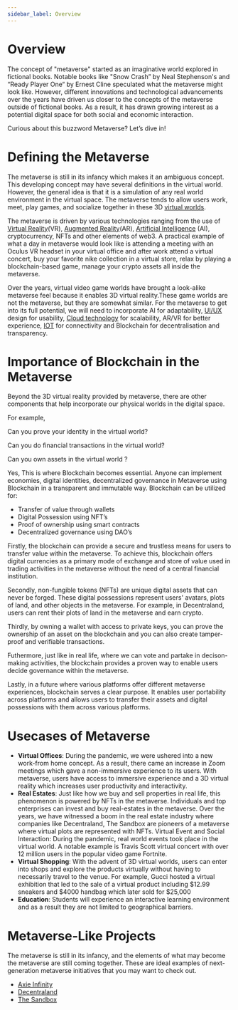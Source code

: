 ```yaml
---
sidebar_label: Overview
---
```


# Overview

The concept of "metaverse" started as an imaginative world explored in fictional books. Notable books like  "Snow Crash” by Neal Stephenson's and “Ready Player One“ by Ernest Cline speculated what the metaverse might look like. However, different innovations and technological advancements over the years have driven us closer to the concepts of the metaverse outside of fictional books. As a result, it has drawn growing interest as a potential digital space for both social and economic interaction.

Curious about this buzzword Metaverse? Let’s dive in!

# Defining the Metaverse <a id="Defining Metaverse"></a>

The metaverse is still in its infancy which makes it an ambiguous concept. This developing concept may have several definitions in the virtual world. However, the general idea is that it is a simulation of any real world environment in the virtual space. The metaverse tends to allow users work, meet, play games, and socialize together in these 3D [virtual worlds](https://en.wikipedia.org/wiki/Virtual_world). 

The metaverse is driven by various technologies ranging from the use of [Virtual Reality](https://en.wikipedia.org/wiki/Virtual_reality)(VR), [Augmented Reality](https://en.wikipedia.org/wiki/Augmented_reality)(AR), [Artificial Intelligence](https://en.wikipedia.org/wiki/Artificial_intelligence) (AI), cryptocurrency, NFTs and other elements of web3. A practical example of what a day in metaverse would look like is attending a meeting with an Oculus VR headset in your virtual office and after work attend a virtual concert, buy your favorite nike collection in a virtual store, relax by playing a blockchain-based game, manage your crypto assets all inside the metaverse.  

Over the years, virtual video game worlds have brought a look-alike metaverse feel because it enables 3D virtual reality.These game worlds are not the metaverse, but they are somewhat similar.  For the metaverse to get into its full potential, we will need to incorporate AI for adaptability, [UI/UX](https://en.wikipedia.org/wiki/User_interface_design) design for usability, [Cloud technology](https://en.wikipedia.org/wiki/Cloud_computing) for scalability, AR/VR for better experience, [IOT](https://en.wikipedia.org/wiki/Internet_of_things) for connectivity and Blockchain for decentralisation and transparency. 

# Importance of Blockchain in the Metaverse <a id="Importance of Blockchain in the Metaverse"></a>

Beyond the 3D virtual reality provided by metaverse, there are other components that help incorporate our physical worlds in the digital space. 

For example,

Can you prove your identity in the virtual world?

Can you do financial transactions in the virtual world?

Can you own assets in the virtual world ? 

Yes, This is where Blockchain becomes essential. Anyone can implement economies, digital identities, decentralized governance in Metaverse using Blockchain in a transparent and immutable way. Blockchain can be utilized for: 

* Transfer of value through wallets
* Digital Possession using NFT’s
* Proof of ownership using smart contracts
* Decentralized governance using DAO’s

Firstly, the blockchain can provide a secure and trustless means for users to transfer value within the metaverse. To achieve this, blockchain offers digital currencies as a primary mode of exchange and store of value used in trading activities in the metaverse without the need of a central financial institution. 

Secondly, non-fungible tokens (NFTs) are unique digital assets that can never be forged. These digital possessions represent users' avatars, plots of land, and other objects in the metaverse. For example, in Decentraland, users can rent their plots of land in the metaverse and earn crypto.

Thirdly, by owning a wallet with access to  private keys, you can prove the ownership of an asset on the blockchain and you can also create tamper-proof  and verifiable transactions. 

Futhermore, just like in real life, where we can vote and partake in decison-making activities, the blockchain provides a proven way to enable users decide governance within the metaverse. 

Lastly, in a future where various platforms offer different metaverse experiences, blockchain serves a clear purpose. It enables user portability across platforms and allows users to transfer their assets and digital possessions with them across various platforms.

# Usecases of Metaverse <a id="Usecases of Metaverse"></a>

* **Virtual Offices**: During the pandemic, we were ushered into a new work-from home concept. As a result, there came an increase in Zoom meetings which gave a non-immersive experience to its users. With metaverse, users have access to immersive experience and a 3D virtual reality which increases user productivity and interactivity.
* **Real Estates**: Just like how we buy and sell properties in real life, this phenomenon is powered by NFTs in the metaverse. Individuals and top enterprises can invest and buy real-estates in the metaverse. Over the years, we have witnessed a boom in the real estate industry where companies like Decentraland, The Sandbox are pioneers of a metaverse where virtual plots are represented with NFTs.
Virtual Event and Social Interaction: During the pandemic, real world events took place in the virtual world. A notable example is Travis Scott virtual concert with over 12 million users in the popular video game Fortnite. 
* **Virtual Shopping**: With the advent of 3D virtual worlds, users can enter into shops and explore the products virtually 	without having to necessarily	travel to the venue. For example, Gucci hosted a virtual exhibition that led to the sale of a virtual product including $12.99 sneakers and $4000 handbag which later sold for $25,000
* **Education**: Students will experience an interactive learning environment and as a result they are not limited to geographical barriers.

# Metaverse-Like Projects <a id="Metaverse-Like Projects"></a>

The metaverse is still in its infancy, and the elements of what may become the metaverse are still coming together. These are ideal examples of next-generation metaverse initiatives that you may want to check out.

* [Axie Infinity](https://axieinfinity.com/)
* [Decentraland](https://decentraland.org/)
* [The Sandbox](https://www.sandbox.game/en/)

